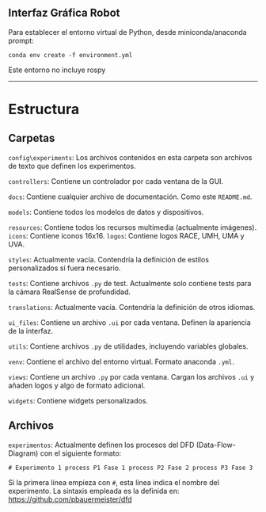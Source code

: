 Interfaz Gráfica Robot
---

Para establecer el entorno virtual de Python, desde miniconda/anaconda prompt:

`conda env create -f environment.yml`

Este entorno no incluye rospy

---

# Estructura

## Carpetas

`config\experiments`: Los archivos contenidos en esta carpeta son archivos de texto que definen los experimentos. 

`controllers`: Contiene un controlador por cada ventana de la GUI.

`docs`: Contiene cualquier archivo de documentación. Como este `README.md`.

`models`: Contiene todos los modelos de datos y dispositivos.

`resources`: Contiene todos los recursos multimedia (actualmente imágenes).
	`icons`: Contiene iconos 16x16.
	`logos`: Contiene logos RACE, UMH, UMA y UVA.
	
`styles`: Actualmente vacía. Contendría la definición de estilos personalizados si fuera necesario.

`tests`: Contiene archivos `.py` de test. Actualmente solo contiene tests para la cámara RealSense de profundidad.

`translations`: Actualmente vacía. Contendría la definición de otros idiomas.

`ui_files`: Contiene un archivo `.ui` por cada ventana. Definen la apariencia de la interfaz.

`utils`: Contiene archivos `.py` de utilidades, incluyendo variables globales.

`venv`: Contiene el archivo del entorno virtual. Formato anaconda `.yml`.

`views`: Contiene un archivo `.py` por cada ventana. Cargan los archivos `.ui` y añaden logos y algo de formato adicional.

`widgets`: Contiene widgets personalizados.



## Archivos
`experimentos`: Actualmente definen los procesos del DFD (Data-Flow-Diagram) con el siguiente formato:

`# Experimento 1
process P1 Fase 1
process P2 Fase 2
process P3 Fase 3`

Si la primera línea empieza con `#`, esta línea indica el nombre del experimento. La sintaxis empleada es la definida en: https://github.com/pbauermeister/dfd

